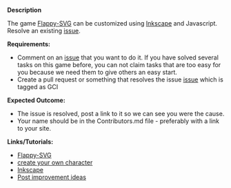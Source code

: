 **Description**

The game [Flappy-SVG](https://github.com/fossasia/flappy-svg#flappy-svg) can be customized using [Inkscape](http://inkscape.org/) and Javascript. 
Resolve an existing [issue](https://github.com/fossasia/flappy-svg/issues). 

**Requirements:**

- Comment on an [issue](https://github.com/fossasia/flappy-svg/issues) that you want to do it. If you have solved several tasks on this game before, you can not claim tasks that are too easy for you because we need them to give others an easy start.
- Create a pull request or something that resolves the issue [issue](https://github.com/fossasia/flappy-svg/issues) which is tagged as GCI

**Expected Outcome:** 

- The issue is resolved, post a link to it so we can see you were the cause.
- Your name should be in the Contributors.md file - preferably with a link to your site.

**Links/Tutorials:**

- [Flappy-SVG](https://github.com/fossasia/flappy-svg#flappy-svg)
- [create your own character](https://www.youtube.com/watch?v=dPHrmw4r16o)
- [Inkscape](http://inkscape.org/)
- [Post improvement ideas](https://github.com/fossasia/flappy-svg/issues)
